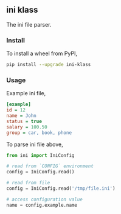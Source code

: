 ## ini klass

The ini file parser.

### Install

To install a wheel from PyPI,

```bash
pip install --upgrade ini-klass
```

### Usage

Example ini file,

```ini
[example]
id = 12
name = John
status = true
salary = 100.50
group = car, book, phone
```

To parse ini file above,

```python
from ini import IniConfig

# read from `CONFIG` environment
config = IniConfig.read()

# read from file
config = IniConfig.read('/tmp/file.ini')

# access configuration value
name = config.example.name
```
